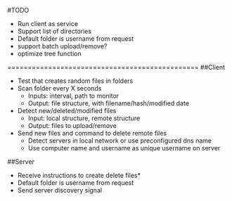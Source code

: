 #TODO
* Run client as service
* Support list of directories
* Default folder is username from request
* support batch upload/remove?
* optimize tree function

===============================================
##Client
* Test that creates random files in folders
* Scan folder every X seconds
    * Inputs: interval, path to monitor
    * Output: file structure, with filename/hash/modified date    
* Detect new/deleted/modified files
    * Input: local structure, remote structure
    * Output: files to upload/remove
* Send new files and command to delete remote files
    * Detect servers in local network or use preconfigured dns name
    * Use computer name and username as unique username on server

##Server
* Receive instructions to create delete files*
* Default folder is username from request
* Send server discovery signal